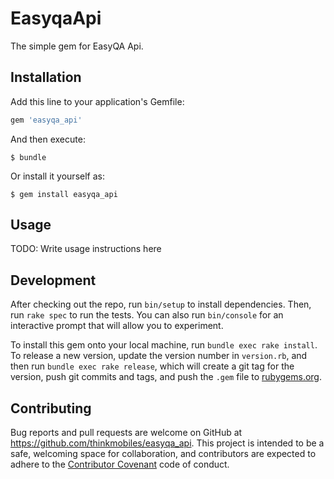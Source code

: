 # EasyqaApi

The simple gem for EasyQA Api.

## Installation

Add this line to your application's Gemfile:

```ruby
gem 'easyqa_api'
```

And then execute:

    $ bundle

Or install it yourself as:

    $ gem install easyqa_api

## Usage

TODO: Write usage instructions here

## Development

After checking out the repo, run `bin/setup` to install dependencies. Then, run `rake spec` to run the tests. You can also run `bin/console` for an interactive prompt that will allow you to experiment.

To install this gem onto your local machine, run `bundle exec rake install`. To release a new version, update the version number in `version.rb`, and then run `bundle exec rake release`, which will create a git tag for the version, push git commits and tags, and push the `.gem` file to [rubygems.org](https://rubygems.org).

## Contributing

Bug reports and pull requests are welcome on GitHub at https://github.com/thinkmobiles/easyqa_api. This project is intended to be a safe, welcoming space for collaboration, and contributors are expected to adhere to the [Contributor Covenant](http://contributor-covenant.org) code of conduct.

